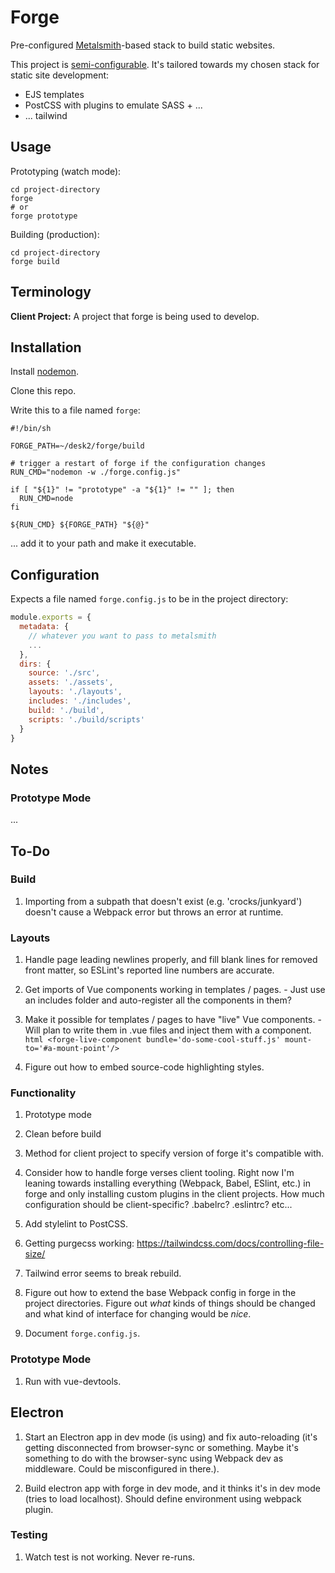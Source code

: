 # Forge

Pre-configured [Metalsmith](http://metalsmith.io)-based stack to build static websites.

This project is [semi-configurable](#configuration). It's tailored towards my chosen stack for static site development:

  - EJS templates
  - PostCSS with plugins to emulate SASS + ...
  - ... tailwind

## Usage

Prototyping (watch mode):

```shell
cd project-directory
forge
# or
forge prototype
```

Building (production):

```shell
cd project-directory
forge build
```

## Terminology

**Client Project:** A project that forge is being used to develop.

## Installation

Install [nodemon](https://www.npmjs.com/package/nodemon).

Clone this repo.

Write this to a file named `forge`:

```shell
#!/bin/sh

FORGE_PATH=~/desk2/forge/build

# trigger a restart of forge if the configuration changes
RUN_CMD="nodemon -w ./forge.config.js"

if [ "${1}" != "prototype" -a "${1}" != "" ]; then
  RUN_CMD=node
fi

${RUN_CMD} ${FORGE_PATH} "${@}"
```

... add it to your path and make it executable.

## Configuration

Expects a file named `forge.config.js` to be in the project directory:

```javascript
module.exports = {
  metadata: {
    // whatever you want to pass to metalsmith
    ...
  },
  dirs: {
    source: './src',
    assets: './assets',
    layouts: './layouts',
    includes: './includes',
    build: './build',
    scripts: './build/scripts'
  }
}
```

## Notes

### Prototype Mode

...

## To-Do

### Build

  1. Importing from a subpath that doesn't exist (e.g. 'crocks/junkyard') doesn't cause a Webpack error but throws an error at runtime.

### Layouts

  1. Handle page leading newlines properly, and fill blank lines for removed front matter, so ESLint's reported line numbers are accurate.

  1. Get imports of Vue components working in templates / pages.
    - Just use an includes folder and auto-register all the components in them?

  1. Make it possible for templates / pages to have "live" Vue components.
    - Will plan to write them in .vue files and inject them with a component.
    ```html
    <forge-live-component bundle='do-some-cool-stuff.js' mount-to='#a-mount-point'/>
    ```

  1. Figure out how to embed source-code highlighting styles.

### Functionality

  1. Prototype mode

  1. Clean before build

  1. Method for client project to specify version of forge it's compatible with.

  1. Consider how to handle forge verses client tooling. Right now I'm leaning towards installing everything (Webpack, Babel, ESlint, etc.) in forge and only installing custom plugins in the client projects. How much configuration should be client-specific? .babelrc? .eslintrc? etc...

  1. Add stylelint to PostCSS.

  1. Getting purgecss working: https://tailwindcss.com/docs/controlling-file-size/

  1. Tailwind error seems to break rebuild.

  1. Figure out how to extend the base Webpack config in forge in the project directories. Figure out *what* kinds of things should be changed and what kind of interface for changing would be *nice*.

  1. Document `forge.config.js`.

### Prototype Mode

  1. Run with vue-devtools.

## Electron

  1. Start an Electron app in dev mode (is using) and fix auto-reloading (it's getting disconnected from browser-sync or something. Maybe it's something to do with the browser-sync using Webpack dev as middleware. Could be misconfigured in there.).

  1. Build electron app with forge in dev mode, and it thinks it's in dev mode (tries to load localhost). Should define environment using webpack plugin.

### Testing

  1. Watch test is not working. Never re-runs.
